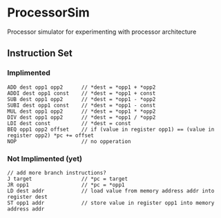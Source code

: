# ProcessorSim

Processor simulator for experimenting with processor architecture

## Instruction Set

### Implimented
```
ADD dest opp1 opp2		// *dest = *opp1 + *opp2
ADDI dest opp1 const	// *dest = *opp1 + const
SUB dest opp1 opp2 		// *dest = *opp1 - *opp2
SUBI dest opp1 const	// *dest = *opp1 - const
MUL dest opp1 opp2 		// *dest = *opp1 * *opp2
DIV dest opp1 opp2 		// *dest = *opp1 / *opp2
LDI dest const			// *dest = const
BEQ opp1 opp2 offset	// if (value in register opp1) == (value in register opp2) *pc += offset
NOP						// no opperation
```

### Not Implimented (yet)
```
// add more branch instructions?
J target				// *pc = target
JR opp1					// *pc = *opp1
LD dest addr			// load value from memory address addr into register dest
ST opp1 addr			// store value in register opp1 into memory address addr
```
